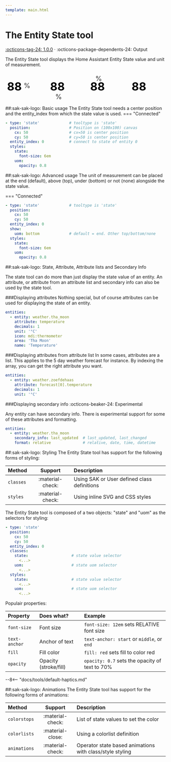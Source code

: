 ```yaml
---
template: main.html
---
```


[entity-state-tool support]: https://github.com/amoebelabs/swiss-army-knife/releases/
# The Entity State tool
[:octicons-tag-24: 1.0.0][entity-state-tool support] ·
:octicons-package-dependents-24: Output

The Entity State tool displays the Home Assistant Entity State value and unit of measurement.

<svg viewBox="0 0 600 110" xmlns="http://www.w3.org/2000/svg" width="600px">
  <g>
    <text x="50" y="70">
      <tspan class="sak-state__value" style="font-size:3em;fill:var(--md-primary-fg-color);font-weight:700;text-anchor:middle;">
        88
      </tspan>
      <tspan dx="-0.1em" dy="-0.35em" class="sak-state__uom" style="font-size: 1.8em;fill: var(--md-primary-fg-color);opacity:0.8;text-anchor:middle;">
        %
      </tspan>
    </text>
  </g>
  <g>
    <text >
      <tspan x="200" y="70" class="sak-state__value" style="font-size:3em;fill:var(--md-primary-fg-color);font-weight:700;text-anchor:middle;">
        88
      </tspan>
      <tspan dx="-1.8em" dy="0.9em" class="sak-state__uom" style="font-size:1.8em;fill: var(--md-primary-fg-color);opacity:0.8;alignment-baseline:central;text-anchor:middle;">
        %
      </tspan>
    </text>
  </g>
  <g>
    <text >
      <tspan x="350" y="70" class="sak-state__value" style="font-size:3em;fill:var(--md-primary-fg-color);font-weight:700;text-anchor:middle;">
        88
      </tspan>
      <tspan dx="-1.8em" dy="-1.8em" class="sak-state__uom" style="font-size:1.8em;fill: var(--md-primary-fg-color);opacity:0.8;alignment-baseline:central;text-anchor:middle;">
        %
      </tspan>
    </text>
  </g>
  <g>
    <text >
      <tspan x="500" y="70" class="sak-state__value" style="font-size:3em;fill:var(--md-primary-fg-color);font-weight:700;text-anchor:middle;">
        88
      </tspan>
      <tspan dx="-1.8em" dy="-1.8em" class="sak-state__uom" style="display:none;font-size:1.8em;fill: var(--md-primary-fg-color);opacity:0.8;alignment-baseline:central;text-anchor:middle;">
        %
      </tspan>
    </text>
  </g>
</svg>


##:sak-sak-logo: Basic usage
The Entity State tool needs a center position and the entity_index from which the state value is used.
=== "Connected"
```yaml linenums="1" hl_lines="1"
- type: 'state'             # tooltype is 'state'
  position:                 # Position on (100x100) canvas
    cx: 50                  # cx=50 is center position
    cy: 50                  # cy=50 is center position
  entity_index: 0           # connect to state of entity 0
  styles:
    state:
      font-size: 6em
    uom:
      opacity: 0.8
```

##:sak-sak-logo: Advanced usage
The unit of measurement can be placed at the end (default), above (top), under (bottom) or not (none) alongside the state value.

=== "Connected"
```yaml linenums="1" hl_lines="6 7"
- type: 'state'             # tooltype is 'state'
  position:
    cx: 50
    cy: 50
  entity_index: 0
  show:
    uom: bottom             # default = end. Other top/bottom/none
  styles:
    state:
      font-size: 6em
    uom:
      opacity: 0.8
```

##:sak-sak-logo: State, Attribute, Attribute lists and Secondary Info

The state tool can do more than just display the state value of an entity. An attribute, or attribute from an attribute list and secondary info can also be used by the state tool.

###Displaying attributes
Nothing special, but of course attributes can be used for displaying the state of an entity.

```yaml title="views/view-sake8.yaml" linenums="1" hl_lines="3"
entities:
  - entity: weather.tha_moon
    attribute: temperature
    decimals: 1
    unit: '°C'
    icon: mdi:thermometer
    area: 'Tha Moon'
    name: 'Temperature'
```

###Displaying attributes from attribute list
In some cases, attributes are a list. This applies to the 5 day weather forecast for instance.
By indexing the array, you can get the right attribute you want.

```yaml title="views/view-sake1.yaml" linenums="1" hl_lines="3"
entities:
  - entity: weather.zoefdehaas
    attribute: forecast[0].temperature
    decimals: 1
    unit: '°C'
```

###Displaying secondary info
:octicons-beaker-24: Experimental

Any entity can have secondary info. There is experimental support for some of these attributes and formatting.

```yaml title="views/view-sake8.yaml" linenums="1" hl_lines="3 4"
entities:
  - entity: weather.tha_moon
    secondary_info: last_updated  # last_updated, last_changed
    format: relative              # relative, date, time, datetime
```

              
##:sak-sak-logo: Styling
The Entity State tool has support for the following forms of styling:

| Method       | Support          | Description            |
| :----------- | :--------------: | :-------------------- |
| `classes`    | :material-check: | Using SAK or User defined class definitions  |
| `styles`     | :material-check: | Using inline SVG and CSS styles |

The Entity State tool is composed of a two objects: "state" and "uom" as the selectors for styling:
```yaml linenums="1"hl_lines="7 9 12 14"
- type: 'state'
  position:
    cx: 50
    cy: 50
  entity_index: 0
  classes:
    state:                   # state value selector
      <...>
    uom:                     # state uom selector
      <...>
  styles:
    state:                   # state value selector
      <...>
    uom:                     # state uom selector
      <...>
```
Populair properties:

| Property       | Does what?            | Example                                                 |
| :-------------- | :-------------------- | :------------------------------------------------------ |
| `font-size`     | Font size             | `font-size: 12em` sets RELATIVE font size |
| `text-anchor`   | Anchor of text        | `text-anchor: start` or `middle`, or `end` |
| `fill`          | Fill color            | `fill: red` sets fill to color red |
| `opacity`       | Opacity (stroke/fill) | `opacity: 0.7` sets the opacity of text to 70% |

--8<-- "docs/tools/default-haptics.md"

##:sak-sak-logo: Animations
The Entity State tool has support for the following forms of animations:

| Method       | Support          | Description            |
| :----------- | :--------------: | :-------------------- |
| `colorstops` | :material-check: | List of state values to set the color |
| `colorlists` | :material-close: | Using a colorlist definition |
| `animations` | :material-check: | Operator state based animations with class/style styling |


